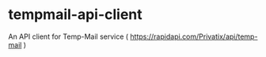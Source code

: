 # tempmail-api-client
An API client for Temp-Mail service ( https://rapidapi.com/Privatix/api/temp-mail )
